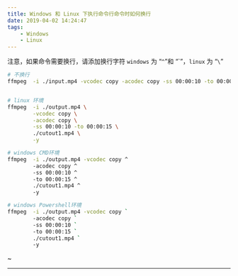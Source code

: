 ```yaml
---
title: Windows 和 Linux 下执行命令行命令时如何换行
date: 2019-04-02 14:24:47
tags:
    - Windows
    - Linux
---
```


注意，如果命令需要换行，请添加换行字符 `windows` 为  “`^`”和 “\`”，`linux` 为 “`\`”

```sh
# 不换行
ffmpeg  -i ./input.mp4 -vcodec copy -acodec copy -ss 00:00:10 -to 00:00:15 ./cut01.mp4 -y
```

```sh

# linux 环境
ffmpeg  -i ./output.mp4 \
        -vcodec copy \
        -acodec copy \
        -ss 00:00:10 -to 00:00:15 \
        ./cutout1.mp4 \
        -y
```

```sh
# windows CMD环境
ffmpeg  -i ./output.mp4 -vcodec copy ^
        -acodec copy ^
        -ss 00:00:10 ^
        -to 00:00:15 ^
        ./cutout1.mp4 ^
        -y

# windows Powershell环境
ffmpeg  -i ./output.mp4 -vcodec copy `
        -acodec copy `
        -ss 00:00:10 `
        -to 00:00:15 `
        ./cutout1.mp4 `
        -y
```

~

***